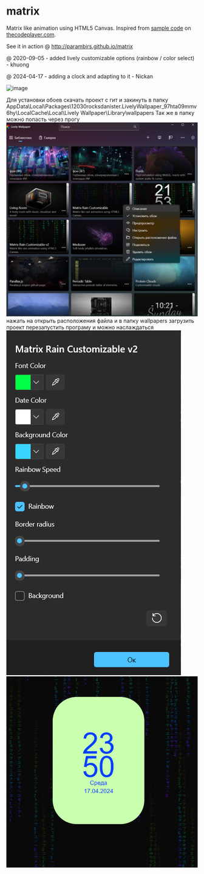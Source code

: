 # matrix
Matrix like animation using HTML5 Canvas. Inspired from [sample code](http://thecodeplayer.com/walkthrough/matrix-rain-animation-html5-canvas-javascript) on [thecodeplayer.com](http://thecodeplayer.com/).

See it in action @ http://parambirs.github.io/matrix

@ 2020-09-05 - added lively customizable options (rainbow / color select) - khuong

@ 2024-04-17 - adding a clock and adapting to it - Nickan

![image](https://github.com/nickan/Matrix-and-clock/assets/143292344/16a02ee4-9383-4339-8436-a740b7cf97bc)


Для установки обоев скачать проект с гит и закинуть в папку 
AppData\Local\Packages\12030rocksdanister.LivelyWallpaper_97hta09mmv6hy\LocalCache\Local\Lively Wallpaper\Library\wallpapers
Так же в папку можно попасть через прогу 
![alt text](image.png)
нажать на открыть расположения файла и в папку wallpapers загрузить проект перезапустить програму и можно наслаждаться 
![alt text](image-1.png)
![alt text](image-2.png)